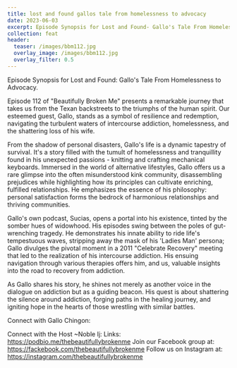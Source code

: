 ```yaml
---
title: lost and found gallos tale from homelessness to advocacy
date: 2023-06-03
excerpt: Episode Synopsis for Lost and Found- Gallo's Tale From Homelessness to Advocacy.
collection: feat
header:
  teaser: /images/bbm112.jpg
  overlay_image: /images/bbm112.jpg
  overlay_filter: 0.5
---
```


<!--<iframe src='https://open.spotify.com/embed/episode/6jBCj8oIgO30eXyhSL5vNZ' width='80%' height='232' frameborder='0' allowtransparency='true' allow='encrypted-media'></iframe>-->

Episode Synopsis for Lost and Found: Gallo's Tale From Homelessness to Advocacy.

Episode 112 of "Beautifully Broken Me" presents a remarkable journey that takes us from the Texan backstreets to the triumphs of the human spirit. Our esteemed guest, Gallo, stands as a symbol of resilience and redemption, navigating the turbulent waters of intercourse addiction, homelessness, and the shattering loss of his wife.

From the shadow of personal disasters,  Gallo's life is a dynamic tapestry of survival. It's a story filled with the tumult of homelessness and tranquillity found in his unexpected passions - knitting and crafting mechanical keyboards. Immersed in the world of alternative lifestyles, Gallo offers us a rare glimpse into the often misunderstood kink community, disassembling prejudices while highlighting how its principles can cultivate enriching, fulfilled relationships. He emphasizes the essence of his philosophy: personal satisfaction forms the bedrock of harmonious relationships and thriving communities.

Gallo's own podcast, Sucias, opens a portal into his existence, tinted by the somber hues of widowhood. His episodes swing between the poles of gut-wrenching tragedy. He demonstrates his innate ability to ride life's tempestuous waves, stripping away the mask of his 'Ladies Man' persona; Gallo divulges the pivotal moment in a 2011 "Celebrate Recovery" meeting that led to the realization of his intercourse addiction. His ensuing navigation through various therapies offers him, and us, valuable insights into the road to recovery from addiction.

As Gallo shares his story, he shines not merely as another voice in the dialogue on addiction but as a guiding beacon. His quest is about shattering the silence around addiction, forging paths in the healing journey, and igniting hope in the hearts of those wrestling with similar battles.

Connect with Gallo Chingon:


 Connect with the Host ~Noble Ij:
Links: https://podbio.me/thebeautifullybrokenme
Join our Facebook group at: https://fackebook.com/thebeautifullybrokenme
Follow us on Instagram at: https://instagram.com/thebeautifullybrokenme

